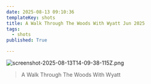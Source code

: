 ```yaml
---
date: 2025-08-13 09:10:36
templateKey: shots
title: A Walk Through The Woods With Wyatt Jun 2025
tags:
  - shots
published: True

---
```


![screenshot-2025-08-13T14-09-38-115Z.png](https://dropper.wayl.one/api/file/b99efec3-3be2-4888-8fad-46b29dbe357e.png)

> A Walk Through The Woods With Wyatt
